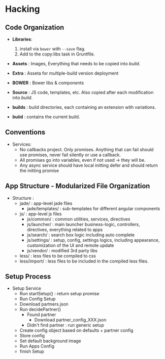 # Hacking

## Code Organization

- **Libraries**:
    1. install via `bower` with `--save` flag.
    2. Add to the copy:libs task in Gruntfile.

- **Assets** : Images, Everything that needs to be copied into *build*.
- **Extra**  : Asseta for multiple-build version deployment
- **BOWER**  : Bower libs & components
- **Source** : JS code, templates, etc. Also copied after each modification into *build*.
- **builds** : build directories, each containing an extension with variations.
- **buiid**  : contains the current build.

## Conventions
- Services:
    - No callbacks project. Only promises. Anything that can fail should use promises, never fail silently or use a callback.
    - All promises go into variables, even if not used -> they will be.
    - Any async service should have local initting defer and should return the initting promise

## App Structure - Modularized File Organization
- Structure :
    - jade/ : app-level jade files
        - jade/templates/ : sub-templates for different angular components
    - js/ : app-level js files
        - js/common/ : common utilities, services, directives
        - js/launcher/ : main launcher business-logic, controllers, directives, everything related to apps
        - js/search/ : search box logic including auto complete
        - js/settings/ : setup, config, settings logics, including appearance, customization of the UI and remote update
        - js/vendor/ : modified 3rd party libs
    - less/ : less files to be compiled to css
    - less/import/ : less files to be included in the compiled less files.

## Setup Process
- Setup Service
    - Run startSetup() : return setup promise
    - Run Config Setup
    - Download partners.json
    - Run decidePartner()
        - Found partner
            - Download partner_config_XXX.json
        - Didn't find partner : run generic setup
    - Create config object based on defaults + partner config
    - Store config
    - Set default background image
    - Run Apps Config
    - finish Setup


